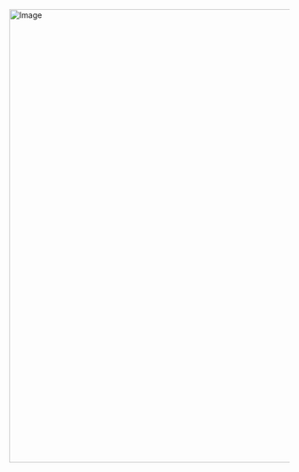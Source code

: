 <img width="1014" height="813" alt="Image" src="https://github.com/user-attachments/assets/cfbf54d7-90bc-4908-b8e3-6efe38e94800" />